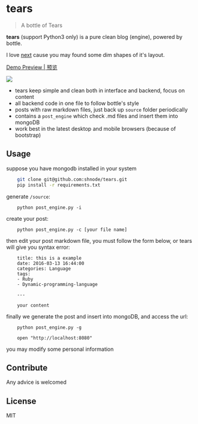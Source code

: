 # tears

> A bottle of Tears

**tears** (support Python3 only) is a pure clean blog (engine), powered by bottle.

I love [next](https://github.com/iissnan/hexo-theme-next) cause you may found some dim shapes of it's layout.

[Demo Preview | 预览](http://sinux.cc/)

![](https://github.com/shnode/tears/raw/master/demo.png)


- tears keep simple and clean both in interface and backend, focus on content
- all backend code in one file to follow bottle's style
- posts with raw markdown files, just back up `source` folder periodically
- contains a `post_engine` which check .md files and insert them into mongoDB
- work best in the latest desktop and mobile browsers (because of bootstrap)

## Usage

suppose you have mongodb installed in your system

```bash
    git clone git@github.com:shnode/tears.git
    pip install -r requirements.txt
```

generate `/source`:

```
    python post_engine.py -i
```

create your post:

```
    python post_engine.py -c [your file name]
```

then edit your post markdown file, you must follow the form below, or tears will give you syntax error:

```
    title: this is a example
    date: 2016-03-13 16:44:00
    categories: Language
    tags:
    - Ruby
    - Dynamic-programming-language

    ---

    your content

```

finally we generate the post and insert into mongoDB, and access the url:

```
    python post_engine.py -g

    open "http://localhost:8080"
```

you may modify some personal information

## Contribute

Any advice is welcomed

## License

MIT
